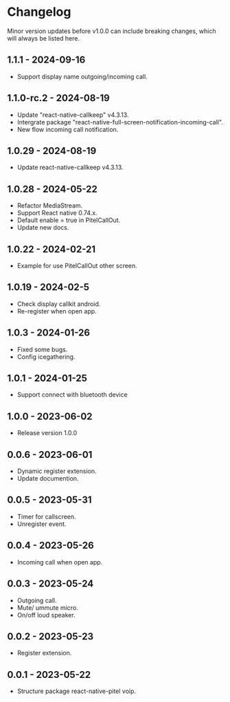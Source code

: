 # Changelog

Minor version updates before v1.0.0 can include breaking changes, which will always be listed here.

## 1.1.1 - 2024-09-16

- Support display name outgoing/incoming call.

## 1.1.0-rc.2 - 2024-08-19

- Update "react-native-callkeep" v4.3.13.
- Intergrate package "react-native-full-screen-notification-incoming-call".
- New flow incoming call notification.

## 1.0.29 - 2024-08-19

- Update react-native-callkeep v4.3.13.

## 1.0.28 - 2024-05-22

- Refactor MediaStream.
- Support React native 0.74.x.
- Default enable = true in PitelCallOut.
- Update new docs.

## 1.0.22 - 2024-02-21

- Example for use PitelCallOut other screen.

## 1.0.19 - 2024-02-5

- Check display callkit android.
- Re-register when open app.

## 1.0.3 - 2024-01-26

- Fixed some bugs.
- Config icegathering.

## 1.0.1 - 2024-01-25

- Support connect with bluetooth device

## 1.0.0 - 2023-06-02

- Release version 1.0.0

## 0.0.6 - 2023-06-01

- Dynamic register extension.
- Update documention.

## 0.0.5 - 2023-05-31

- Timer for callscreen.
- Unregister event.

## 0.0.4 - 2023-05-26

- Incoming call when open app.

## 0.0.3 - 2023-05-24

- Outgoing call.
- Mute/ ummute micro.
- On/off loud speaker.

## 0.0.2 - 2023-05-23

- Register extension.

## 0.0.1 - 2023-05-22

- Structure package react-native-pitel voip.
